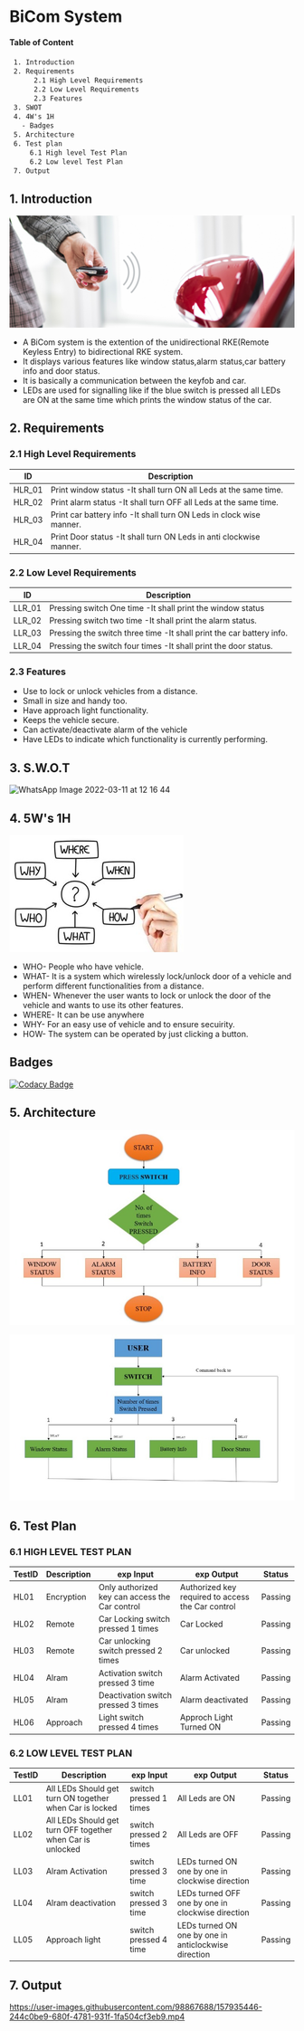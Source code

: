 # BiCom System
#### Table of Content
     1. Introduction
     2. Requirements
          2.1 High Level Requirements
          2.2 Low Level Requirements
          2.3 Features
     3. SWOT
     4. 4W's 1H
       - Badges
     5. Architecture
     6. Test plan 
         6.1 High level Test Plan
         6.2 Low level Test Plan
     7. Output

## 1. Introduction

 ![Block Diagram](https://github.com/ShamaTorgal/M3_G15/blob/main/2.BiCom/1_Requirements/Bicomsys.jpg)
 
* A BiCom system is the extention of the unidirectional RKE(Remote Keyless Entry) to bidirectional RKE system.
* It displays various features like window status,alarm status,car battery info and door status.
* It is basically a communication between the keyfob and car.
* LEDs are used for signalling like if the blue switch is pressed all LEDs are ON at the same time which prints the window status of the car.

## 2. Requirements

### 2.1 High Level Requirements

|ID	|	Description|
| --- | --- |
|HLR_01|	Print window status	-It shall turn ON all Leds at the same time.|
|HLR_02	|Print alarm status	-It shall turn OFF all Leds at the same time.|
|HLR_03	|Print car battery info	-It shall turn ON  Leds  in clock wise manner.|
|HLR_04	|Print Door status	-It shall turn ON Leds in anti clockwise manner.|


### 2.2 Low Level Requirements

|ID|	Description|
| --- | --- |
|LLR_01|	Pressing switch One time	-It shall print the window status|
|LLR_02|	Pressing switch two time	-It shall print the alarm status.|
|LLR_03	|Pressing the switch three time -It shall print the car battery info.|
|LLR_04	|Pressing the switch four times -It shall print the door status.|

### 2.3 Features
* Use to lock or unlock vehicles from a distance.
* Small in size and handy too.
* Have approach light functionality.
* Keeps the vehicle secure.
* Can activate/deactivate alarm of the vehicle
* Have LEDs to indicate which functionality is currently performing.

## 3. S.W.O.T

![WhatsApp Image 2022-03-11 at 12 16 44](https://user-images.githubusercontent.com/98829310/157816983-06f5fef0-7dae-4118-9cb7-feddf844a05f.jpeg)

## 4. 5W's 1H

 ![Block Diagram](https://github.com/ShamaTorgal/M3_G15/blob/main/2.BiCom/1_Requirements/5w1h.jpg)
 
* WHO- People who have vehicle.
* WHAT- It is a system which wirelessly lock/unlock door of a vehicle and perform different functionalities from a distance.
* WHEN- Whenever the user wants to lock or unlock the door of the vehicle and wants to use its other features.
* WHERE- It can be use anywhere
* WHY- For an easy use of vehicle and to ensure secuirity.
* HOW- The system can be operated by just clicking a button.

 ## Badges 
[![Codacy Badge](https://app.codacy.com/project/badge/Grade/4227175abfd346c49635377ae6a75923)](https://www.codacy.com/gh/ShamaTorgal/M3_G15/dashboard?utm_source=github.com&amp;utm_medium=referral&amp;utm_content=ShamaTorgal/M3_G15&amp;utm_campaign=Badge_Grade)
## 5. Architecture

![Block Diagram](https://github.com/ShamaTorgal/M3_G15/blob/main/2.BiCom/2_Architecture/image3.jpg)

![Block Diagram](https://github.com/ShamaTorgal/M3_G15/blob/main/2.BiCom/2_Architecture/image5.jpg)


## 6. Test Plan

### 6.1 HIGH LEVEL TEST PLAN

|TestID|	Description	| exp Input| exp	Output|	Status|
| --- | --- | --- | --- | --- |
|HL01	|Encryption|	Only authorized key can access the Car control|	Authorized key required to access the Car control	|Passing|
|HL02	|Remote |Car Locking	switch pressed 1 times|	Car Locked	|Passing|
|HL03	|Remote |Car unlocking	switch pressed 2 times|	Car unlocked	|Passing|
|HL04	|Alram |Activation	switch pressed 3 time	|Alarm Activated	|Passing|
|HL05	|Alram |Deactivation	switch pressed 3 times|	Alarm deactivated	|Passing|
|HL06	|Approach |Light	switch pressed 4 times	|Approch Light Turned ON |	Passing|

### 6.2 LOW LEVEL TEST PLAN

|TestID|	Description	| exp Input	| exp Output|	Status|
| --- | --- | --- | --- | --- |
|LL01|	All LEDs Should get turn ON together when Car is locked	|switch pressed 1 times|	All Leds are ON	|Passing|
|LL02	|All LEDs Should get turn OFF together when Car is unlocked	|switch pressed 2 times|	All Leds are OFF	|Passing|
|LL03	|Alram Activation	|switch pressed 3 time|	LEDs turned ON one by one in clockwise direction	|Passing|
|LL04	|Alram deactivation	|switch pressed 3 time|	LEDs turned OFF one by one in clockwise direction	|Passing|
|LL05	|Approach light	|switch pressed 4 time|	LEDs turned ON one by one in anticlockwise direction	|Passing|

## 7. Output


https://user-images.githubusercontent.com/98867688/157935446-244c0be9-680f-4781-931f-1fa504cf3eb9.mp4


